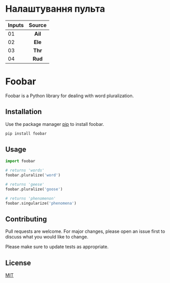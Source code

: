 # Налаштування пульта


|  Inputs  |  Source   |
|:---------|:---------:|
|   01     |  **Ail**  |
|   02     |  **Ele**  |
|   03     |  **Thr**  |
|   04     |  **Rud**  |
# Foobar

Foobar is a Python library for dealing with word pluralization.

## Installation

Use the package manager [pip](https://pip.pypa.io/en/stable/) to install foobar.

```bash
pip install foobar
```

## Usage

```python
import foobar

# returns 'words'
foobar.pluralize('word')

# returns 'geese'
foobar.pluralize('goose')

# returns 'phenomenon'
foobar.singularize('phenomena')
```

## Contributing

Pull requests are welcome. For major changes, please open an issue first
to discuss what you would like to change.

Please make sure to update tests as appropriate.

## License

[MIT](https://choosealicense.com/licenses/mit/)
